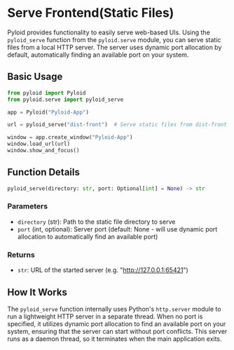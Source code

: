 # Serve Frontend(Static Files)

Pyloid provides functionality to easily serve web-based UIs. Using the `pyloid_serve` function from the `pyloid.serve` module, you can serve static files from a local HTTP server. The server uses dynamic port allocation by default, automatically finding an available port on your system.

## Basic Usage

```python
from pyloid import Pyloid
from pyloid.serve import pyloid_serve

app = Pyloid("Pyloid-App")

url = pyloid_serve("dist-front")  # Serve static files from dist-front folder

window = app.create_window("Pyloid-App")
window.load_url(url)
window.show_and_focus()
```

## Function Details

```python
pyloid_serve(directory: str, port: Optional[int] = None) -> str
```

### Parameters

- `directory` (str): Path to the static file directory to serve
- `port` (int, optional): Server port (default: None - will use dynamic port allocation to automatically find an available port)

### Returns

- `str`: URL of the started server (e.g. "http://127.0.0.1:65421")

## How It Works

The `pyloid_serve` function internally uses Python's `http.server` module to run a lightweight HTTP server in a separate thread. When no port is specified, it utilizes dynamic port allocation to find an available port on your system, ensuring that the server can start without port conflicts. This server runs as a daemon thread, so it terminates when the main application exits.

